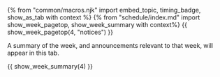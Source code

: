 {% from "common/macros.njk" import embed_topic, timing_badge, show_as_tab with context %}
{% from "schedule/index.md" import show_week_pagetop, show_week_summary with context%}
{{ show_week_pagetop(4, "notices") }}

<box type="info" dismissible>

A summary of the week, and announcements relevant to that week, will appear in this tab.
</box>

{{ show_week_summary(4) }}

